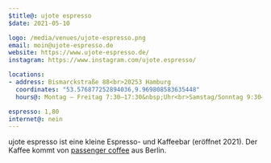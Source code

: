 ```yaml
---
$title@: ujote espresso
$date: 2021-05-10

logo: /media/venues/ujote-espresso.png
email: moin@ujote-espresso.de
website: https://www.ujote-espresso.de/
instagram: https://www.instagram.com/ujote.espresso/

locations:
- address: Bismarckstraße 88<br>20253 Hamburg
  coordinates: "53.576877252894036,9.969808583635448"
  hours@: Montag – Freitag 7:30–17:30&nbsp;Uhr<br>Samstag/Sonntag 9:30–17:30&nbsp;Uhr

espresso: 1,80
internet@: nein
---
```


ujote espresso ist eine kleine Espresso- und Kaffeebar (eröffnet 2021). Der Kaffee kommt von [passenger coffee](https://www.passenger-coffee.com/) aus Berlin.